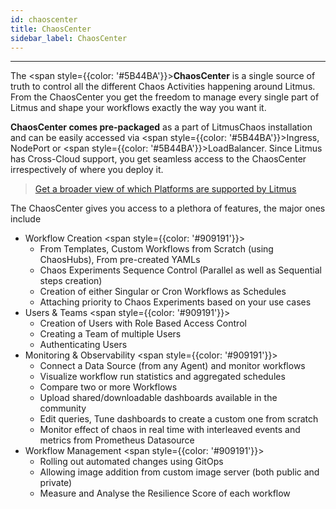 ```yaml
---
id: chaoscenter
title: ChaosCenter
sidebar_label: ChaosCenter
---
```


---

The <span style={{color: '#5B44BA'}}>**ChaosCenter**</span> is a single source of truth to control all the different Chaos Activities happening around Litmus. From the ChaosCenter you get the freedom to manage every single part of Litmus and shape your workflows exactly the way you want it.

**ChaosCenter comes pre-packaged** as a part of LitmusChaos installation and can be easily accessed via <span style={{color: '#5B44BA'}}>Ingress, NodePort</span> or <span style={{color: '#5B44BA'}}>LoadBalancer</span>. Since Litmus has Cross-Cloud support, you get seamless access to the ChaosCenter irrespectively of where you deploy it.

> [Get a broader view of which Platforms are supported by Litmus](https://github.com/litmuschaos/litmus/tree/master/litmus-portal#platforms-support)

The ChaosCenter gives you access to a plethora of features, the major ones include

- Workflow Creation
  <span style={{color: '#909191'}}>
    <ul>
        <li>From Templates, Custom Workflows from Scratch (using ChaosHubs), From pre-created YAMLs</li>
        <li>Chaos Experiments Sequence Control (Parallel as well as Sequential steps creation)</li>
        <li>Creation of either Singular or Cron Workflows as Schedules</li>
        <li>Attaching priority to Chaos Experiments based on your use cases</li>
    </ul>
    </span>
- Users & Teams
  <span style={{color: '#909191'}}>
    <ul>
        <li>Creation of Users with Role Based Access Control</li>
        <li>Creating a Team of multiple Users</li>
        <li>Authenticating Users</li>
    </ul>
    </span>
- Monitoring & Observability
  <span style={{color: '#909191'}}>
    <ul>
        <li>Connect a Data Source (from any Agent) and monitor workflows</li>
        <li>Visualize workflow run statistics and aggregated schedules</li>
        <li>Compare two or more Workflows</li>
        <li>Upload shared/downloadable dashboards available in the community</li>
        <li>Edit queries, Tune dashboards to create a custom one from scratch</li>
        <li>Monitor effect of chaos in real time with interleaved events and metrics from Prometheus Datasource</li>
    </ul>
    </span>
- Workflow Management
  <span style={{color: '#909191'}}>
    <ul>
        <li>Rolling out automated changes using GitOps</li>
        <li>Allowing image addition from custom image server (both public and private)</li>
        <li>Measure and Analyse the Resilience Score of each workflow</li>
    </ul>
    </span>
